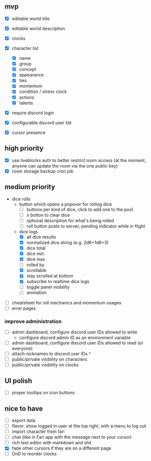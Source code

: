 ## mvp

- [x] editable world title
- [x] editable world description
- [x] clocks
- [x] character list
  - [x] name
  - [x] group
  - [x] concept
  - [x] appearance
  - [x] ties
  - [x] momentum
  - [x] condition / stress clock
  - [x] actions
  - [x] talents
- [x] require discord login
- [x] configurable discord user list

- [x] cursor presence

## high priority

- [x] use liveblocks auth to better restrict room access (at the moment, anyone can update the room via the one public key)
- [x] room storage backup cron job

## medium priority

- dice rolls
  - button which opens a popover for rolling dice
    - [ ] buttons per kind of dice, click to add one to the pool
    - [ ] x button to clear dice
    - [ ] optional description for what's being rolled
    - [ ] roll button posts to server, pending indicator while in flight
  - dice logs
    - [x] all dice results
    - [x] normalized dice string (e.g. 2d6+1d8+3)
    - [x] dice total
    - [x] dice min
    - [x] dice max
    - [ ] rolled by
    - [x] scrollable
    - [x] stay scrolled at bottom
    - [x] subscribe to realtime dice logs
    - [ ] toggle panel visibility
    - [ ] animation
- [ ] cheatsheet for roll mechanics and momentum usages
- [ ] error pages

### improve administration

- [ ] admin dashboard, configure discord user IDs allowed to write
  - configure discord admin ID as an environment variable
- [ ] admin dashboard, configure discord user IDs allowed to read (or everyone)
- [ ] attach nicknames to discord user IDs ^
- [ ] public/private visibility on characters
- [ ] public/private visibility on clocks

## UI polish

- [ ] proper tooltips on icon buttons

## nice to have

- [ ] export data
- [ ] flavor: show logged in user at the top right, with a menu to log out
- [ ] import character from fari
- [ ] chat (like in Fari app with the message next to your cursor)
- [ ] rich text editor with markdown and shit
- [x] fade other cursors if they are on a different page
- [ ] DnD to reorder clocks

